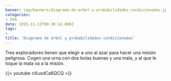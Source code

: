 ```yaml
---
banner: img/banners/diagrama-de-arbol-y-probabilidades-condicionadas.jpg
categories:
- UVA
date: 2015-11-12T09:30:14.000Z
tags:
- 
title: 'Diagrama de árbol y probabilidades condicionadas'
---
```


Tres exploradores tienen que elegir a uno al azar para hacer una misión peligrosa. Cogen una urna con dos bolas buenas y una mala, y al que le toque la mala va a la misión.

{{< youtube nXusdCa6QCQ >}}
